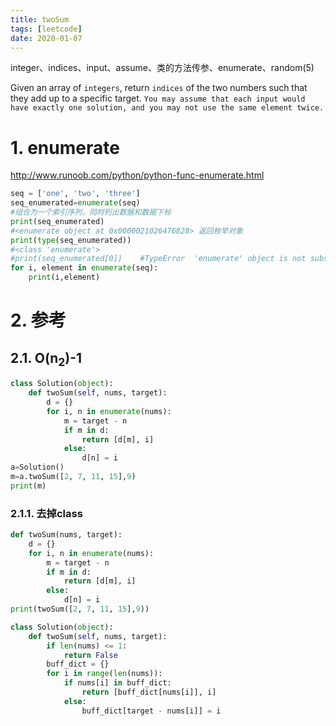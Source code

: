 ```yaml
---
title: twoSum
tags: [leetcode]
date: 2020-01-07
---
```

integer、indices、input、assume、类的方法传参、enumerate、random(5)
<!-- more -->
Given an array of `integers`, return `indices` of the two numbers such that they add up to a specific target.
`You may assume that each input would have exactly one solution, and you may not use the same element twice.`
# 1. enumerate
http://www.runoob.com/python/python-func-enumerate.html
```py
seq = ['one', 'two', 'three']
seq_enumerated=enumerate(seq) 
#组合为一个索引序列，同时列出数据和数据下标
print(seq_enumerated) 
#<enumerate object at 0x0000021026476828> 返回枚举对象
print(type(seq_enumerated)) 
#<class 'enumerate'> 
#print(seq_enumerated[0])    #TypeError  'enumerate' object is not subscriptable
for i, element in enumerate(seq):
    print(i,element)
```
# 2. 参考
## 2.1. O(n<sub>2</sub>)-1
```py
class Solution(object):
    def twoSum(self, nums, target):
        d = {}
        for i, n in enumerate(nums):
            m = target - n
            if m in d:
                return [d[m], i]
            else:
                d[n] = i
a=Solution()
m=a.twoSum([2, 7, 11, 15],9)
print(m)
```
### 2.1.1. 去掉class
```py
def twoSum(nums, target):
    d = {}
    for i, n in enumerate(nums):
        m = target - n
        if m in d:
            return [d[m], i]
        else:
            d[n] = i
print(twoSum([2, 7, 11, 15],9))
```
```py
class Solution(object):
    def twoSum(self, nums, target):
        if len(nums) <= 1:
            return False
        buff_dict = {}
        for i in range(len(nums)):
            if nums[i] in buff_dict:
                return [buff_dict[nums[i]], i]
            else:
                buff_dict[target - nums[i]] = i
```